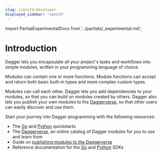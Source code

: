 ```yaml
---
slug: /zenith/developer
displayed_sidebar: "zenith"
---
```


import PartialExperimentalDocs from '../partials/_experimental.md';

# Introduction

<PartialExperimentalDocs />

Dagger lets you encapsulate all your project's tasks and workflows into simple modules, written in your programming language of choice.

Modules can contain one or more functions. Module functions can accept and return both basic built-in types and more complex custom types.

Modules can call each other. Dagger lets you add dependencies to your modules, so that you can build on modules created by others. Dagger also lets you publish your own modules to the [Daggerverse](https://daggerverse.dev), so that other users can easily discover and use them.

Start your journey into Dagger programming with the following resources:

- The [Go](./go/525021-quickstart.md) and [Python](./python/419481-quickstart.md) quickstarts
- The [Daggerverse](https://daggerverse.dev), an online catalog of Dagger modules for you to use and learn from
- Guide on [publishing modules to the Daggerverse](./821742-publishing-modules.md)
- Reference documentation for the [Go](https://pkg.go.dev/dagger.io/dagger) and [Python](https://dagger-io.readthedocs.org/) SDKs
